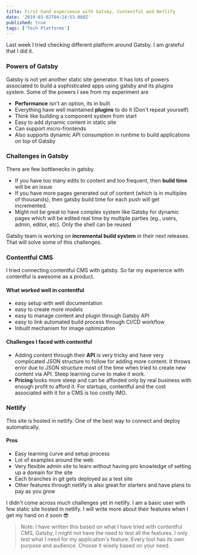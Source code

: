```yaml
---
title: First hand experience with Gatsby, Contentful and Netlify
date: '2019-03-02T04:24:53.008Z'
published: true
tags: ['Tech Platforms']
---
```


Last week I tried checking different platform around Gatsby. I am grateful that I did it.

### Powers of Gatsby

Gatsby is not yet another static site generator. It has lots of powers associated to build a sophisticated apps using gatsby and its plugins system. Some of the powers I see from my experiment are

- **Performance** isn't an option, its in built
- Everything have well maintained **plugins** to do it (Don't repeat yourself)
- Think like building a component system from start
- Easy to add dynamic content in static site
- Can support micro-frontends
- Also supports dynamic API consumption in runtime to build applications on top of Gatsby

### Challenges in Gatsby

There are few bottlenecks in gatsby.

- If you have too many edits to content and too frequent, then **build time** will be an issue
- If you have more pages generated out of content (which is in multiples of thousands), then gatsby build time for each push will get incremented.
- Might not be great to have complex system like Gatsby for dynamic pages which will be edited real time by multiple parties (eg., users, admin, editor, etc). Only the shell can be reused

Gatsby team is working on **incremental build system** in their next releases. That will solve some of this challenges.

### Contentful CMS

I tried connecting contentful CMS with gatsby. So far my experience with contentful is awesome as a product.

#### What worked well in contentful

- easy setup with well documentation
- easy to create more models
- easy to manage content and plugin through Gatsby API
- easy to link automated build process through CI/CD workflow
- Inbuilt mechanism for image optimization

#### Challenges I faced with contentful

- Adding content through their **API** is very tricky and have very complicated JSON structure to follow for adding more content. It throws error due to JSON structure most of the time when tried to create new content via API. Steep learning curve to make it work.
- **Pricing** looks more steep and can be afforded only by real business with enough profit to afford it. For startups, contentful and the cost associated with it for a CMS is too costly IMO.

### Netlify

This site is hosted in netlify. One of the best way to connect and deploy automatically.

#### Pros

- Easy learning curve and setup process
- Lot of examples around the web
- Very flexible admin site to learn without having pro knowledge of setting up a domain for the site
- Each branches in git gets deployed as a test site
- Other features through netlify is also great for starters and have plans to pay as you grow

I didn't come across much challenges yet in netlify. I am a basic user with few static site hosted in netlify. I will write more about their features when I get my hand on it soon 😎

> Note: I have written this based on what I have tried with contentful CMS, Gatsby, I might not have the need to test all the features. I only test what I need for my application's feature. Every tool has its own purpose and audience. Choose it wisely based on your need.
